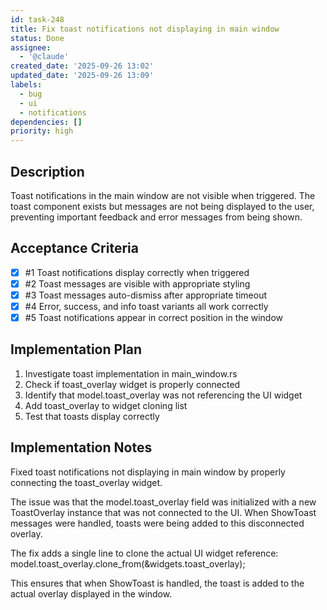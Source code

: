 ```yaml
---
id: task-248
title: Fix toast notifications not displaying in main window
status: Done
assignee:
  - '@claude'
created_date: '2025-09-26 13:02'
updated_date: '2025-09-26 13:09'
labels:
  - bug
  - ui
  - notifications
dependencies: []
priority: high
---
```


## Description

Toast notifications in the main window are not visible when triggered. The toast component exists but messages are not being displayed to the user, preventing important feedback and error messages from being shown.

## Acceptance Criteria
<!-- AC:BEGIN -->
- [x] #1 Toast notifications display correctly when triggered
- [x] #2 Toast messages are visible with appropriate styling
- [x] #3 Toast messages auto-dismiss after appropriate timeout
- [x] #4 Error, success, and info toast variants all work correctly
- [x] #5 Toast notifications appear in correct position in the window
<!-- AC:END -->


## Implementation Plan

1. Investigate toast implementation in main_window.rs
2. Check if toast_overlay widget is properly connected
3. Identify that model.toast_overlay was not referencing the UI widget
4. Add toast_overlay to widget cloning list
5. Test that toasts display correctly


## Implementation Notes

Fixed toast notifications not displaying in main window by properly connecting the toast_overlay widget.

The issue was that the model.toast_overlay field was initialized with a new ToastOverlay instance that was not connected to the UI. When ShowToast messages were handled, toasts were being added to this disconnected overlay.

The fix adds a single line to clone the actual UI widget reference:
model.toast_overlay.clone_from(&widgets.toast_overlay);

This ensures that when ShowToast is handled, the toast is added to the actual overlay displayed in the window.
